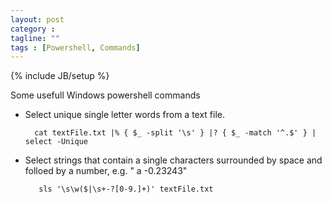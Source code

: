 ```yaml
---
layout: post
category : 
tagline: ""
tags : [Powershell, Commands]
---
```

{% include JB/setup %}

Some usefull Windows powershell commands

* Select unique single letter words from a text file.

        cat textFile.txt |% { $_ -split '\s' } |? { $_ -match '^.$' } | select -Unique

* Select strings that contain a single characters surrounded by space and folloed by a number, e.g. " a -0.23243"

         sls '\s\w($|\s+-?[0-9.]+)' textFile.txt 
        

         
         
